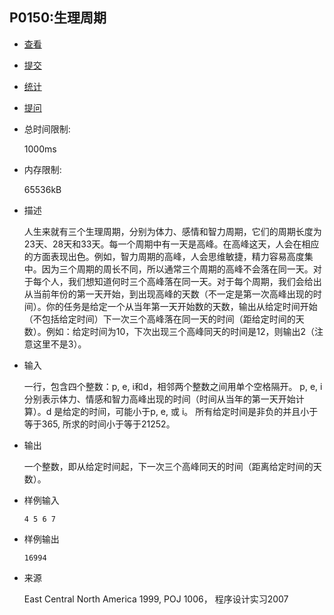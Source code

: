 ## P0150:生理周期

- [查看](http://dsbpython.openjudge.cn/dspythonbook/P0150/)
- [提交](http://dsbpython.openjudge.cn/dspythonbook/P0150/submit/)
- [统计](http://dsbpython.openjudge.cn/dspythonbook/P0150/statistics/)
- [提问](http://dsbpython.openjudge.cn/dspythonbook/clarify/P0150/)

- 总时间限制: 

  1000ms

- 内存限制: 

  65536kB

- 描述

  人生来就有三个生理周期，分别为体力、感情和智力周期，它们的周期长度为23天、28天和33天。每一个周期中有一天是高峰。在高峰这天，人会在相应的方面表现出色。例如，智力周期的高峰，人会思维敏捷，精力容易高度集中。因为三个周期的周长不同，所以通常三个周期的高峰不会落在同一天。对于每个人，我们想知道何时三个高峰落在同一天。对于每个周期，我们会给出从当前年份的第一天开始，到出现高峰的天数（不一定是第一次高峰出现的时间）。你的任务是给定一个从当年第一天开始数的天数，输出从给定时间开始（不包括给定时间）下一次三个高峰落在同一天的时间（距给定时间的天数）。例如：给定时间为10，下次出现三个高峰同天的时间是12，则输出2（注意这里不是3）。

- 输入

  一行，包含四个整数：p, e, i和d，相邻两个整数之间用单个空格隔开。 p, e, i分别表示体力、情感和智力高峰出现的时间（时间从当年的第一天开始计算）。d 是给定的时间，可能小于p, e, 或 i。 所有给定时间是非负的并且小于等于365, 所求的时间小于等于21252。

- 输出

  一个整数，即从给定时间起，下一次三个高峰同天的时间（距离给定时间的天数）。

- 样例输入

  `4 5 6 7`

- 样例输出

  `16994`

- 来源

  East Central North America 1999, POJ 1006， 程序设计实习2007